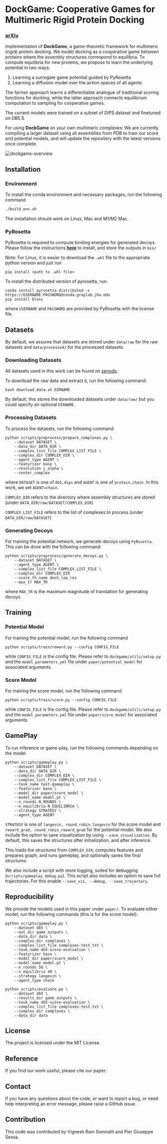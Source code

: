 # DockGame: Cooperative Games for Multimeric Rigid Protein Docking

### [arXiv](https://arxiv.org/)

Implementation of **DockGame**, a game-theoretic framework for multimeric (rigid) protein docking.
We model docking as a cooperative game between proteins where the assembly structures correspond
to equilibria. To compute equilibria for new proteins, we propose to learn the underlying potential
in two ways:

1. Learning a surrogate game potential guided by PyRosetta
2. Learning a diffusion model over the action spaces of all agents

The former approach learns a differentiable analogue of traditional scoring functions for docking,
while the latter approach connects equilibrium computation to sampling for cooperative games.

The current models were trained on a subset of DIPS dataset and finetuned on DB5.5.

For using **DockGame** on your own multimeric complexes: We are currently 
compiling a larger dataset using all assemblies from PDB to train our score and
potential models, and will update the repository with the latest versions once 
complete.

![dockgame-overview](./assets/dockgame.png)

## Installation

### Environment
To install the conda environment and necessary packages, run the following command

```bash
./build_env.sh
```
The installation should work on Linux, Mac and M1/M2 Mac.

### PyRosetta

PyRosetta is required to compute binding energies for generated decoys. Please follow the instructions 
[**here**](https://www.pyrosetta.org/downloads) to install, and store the outputs in `bin/`

Note: For Linux, it is easier to download the `.whl` file to the appropriate python version and just run

```
pip install <path to .whl file>
```

To install the distributed version of pyrosetta, run:

```
conda install pyrosetta distributed -c https://USERNAME:PASSWORD@conda.graylab.jhu.edu
pip install blosc
```

where `USERNAME` and `PASSWORD` are provided by PyRosetta with the license file.

## Datasets 

By default, we assume that datasets are stored under `data/raw` for the raw datasets
and `data/processed/` for the processed datasets.

### Downloading Datasets

All datasets used in this work can be found on [zenodo](https://zenodo.org/record/8408573).

To download the raw data and extract it, run the following command:
```
bash download_data.sh DIRNAME
```

By default, this stores the downloaded datasets under `data/raw/` but you could
specify an optional `DIRNAME`.

### Processing Datasets

To process the datasets, run the following command:

```
python scripts/preprocess/prepare_complexes.py \
    --dataset DATASET \
    --data_dir DATA_DIR \
    --complex_list_file COMPLEX_LIST_FILE \
    --complex_dir COMPLEX_DIR \
    --agent_type AGENT \
    --featurizer base \
    --resolution c_alpha \
    --center_complex
```

where `DATASET` is one of `db5,dips` and `AGENT` is one of `protein,chain`. In 
this work, we set `AGENT=chain`. 

`COMPLEX_DIR` refers to the directory where assembly structures are stored (under `DATA_DIR/raw/DATASET/COMPLEX_DIR`)

`COMPLEX_LIST_FILE` refers to the list of complexes to process (under `DATA_DIR/raw/DATASET`)

### Generating Decoys

For training the potential network, we generate decoys using `PyRosetta`. 
This can be done with the following command:

```
python scripts/preprocess/generate_decoys.py \
    --dataset DATASET \
    --agent_type AGENT \
    --complex_list_file COMPLEX_LIST_FILE \
    --complex_dir COMPLEX_DIR
    --score_fn_name dock_low_res
    --max_tr MAX_TR
```

where `MAX_TR` is the maximum magnitude of translation for generating decoys.

## Training

### Potential Model

For training the potential model, run the following command

```
python scripts/train/reward.py --config CONFIG_FILE
```

while `CONFIG_FILE` is the config file. Please refer to `dockgame/utils/setup.py`
and the `model_parameters.yml` file under `paper/potential_model` for associated arguments.

### Score Model

For training the score model, run the following command

```
python scripts/train/score.py --config CONFIG_FILE
```

while `CONFIG_FILE` is the config file. Please refer to `dockgame/utils/setup.py`
and the `model_parameters.yml` file under `paper/score_model` for associated arguments.


## GamePlay

To run inference or game-play, run the following commands depending on the model

```
python scripts/gameplay.py \
    --dataset DATASET \
    --data_dir DATA_DIR \
    --complex_dir COMPLEX_DIR \
    --complex_list_file COMPLEX_LIST_FILE \
    --task_name test-gameplay \
    --featurizer base \
    --model_dir paper/score_model \
    --model_name model.pt \
    --n_rounds N_ROUNDS \
    --n_equilibria N_EQUILIBRIA \
    --strategy STRATEGY \
    --agent_type AGENT
```

`STRATEGY` is one of `langevin, round_robin_langevin` for the score model 
and `reward_grad, round_robin_reward_grad` for the potential model. 
We also include the option to save visualization by using `--save_visualization`.
By default, this saves the structures after initialization, and after inference.

This loads the structures from `COMPLEX_DIR`, computes features and prepares graph,
and runs gameplay, and optionally saves the final structures.

We also include a script with more logging, suited for debugging (`scripts/gameplay_debug.py`).
This script also includes an option to save full trajectories. For this enable
`--save_vis, --debug, --save_trajectory`.

## Reproducibility

We provide the models used in this paper under `paper/`. To evaluate either model, 
run the following commands (this is for the score model):

```
python scripts/gameplay.py \
    --dataset db5 \
    --out_dir game_outputs \
    --data_dir data \
    --complex_dir complexes \
    --complex_list_file complexes-test.txt \
    --task_name db5-score-evaluation \
    --featurizer base \
    --model_dir paper/score_model \
    --model_name model.pt \
    --n_rounds 50 \
    --n_equilibria 40 \
    --strategy langevin \
    --agent_type chain

python scripts/evaluate.py \
    --dataset db5 \
    --results_dir game_outputs \
    --task_name db5-score-evaluation \
    --complex_list_file complexes-test.txt \
    --complex_dir complexes \
    --data_dir data
```

## License

The project is licensed under the MIT License.

## Reference

If you find our work useful, please cite our paper:

## Contact

If you have any questions about the code, or want to report a bug, 
or need help interpreting an error message, please raise a GitHub issue.

## Contribution

This code was contributed by Vignesh Ram Somnath and Pier Giuseppe Sessa.